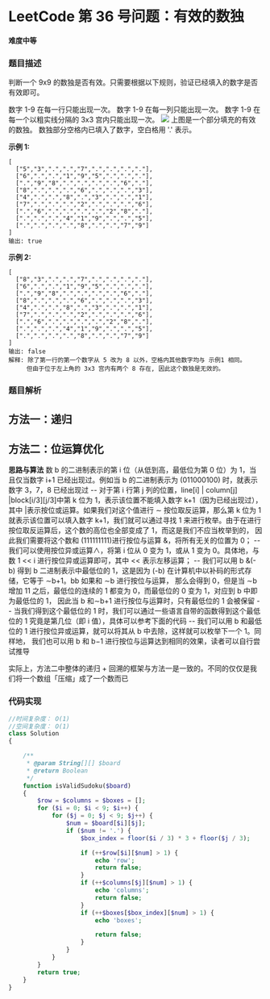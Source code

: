 # LeetCode 第 36 号问题：有效的数独

**难度中等**

### 题目描述

判断一个 9x9 的数独是否有效。只需要根据以下规则，验证已经填入的数字是否有效即可。

数字 1-9 在每一行只能出现一次。
数字 1-9 在每一列只能出现一次。
数字 1-9 在每一个以粗实线分隔的 3x3 宫内只能出现一次。
![](/Animation/0036-valid-sudoku.png)
上图是一个部分填充的有效的数独。
数独部分空格内已填入了数字，空白格用 '.' 表示。


**示例 1:**

```
[
  ["5","3",".",".","7",".",".",".","."],
  ["6",".",".","1","9","5",".",".","."],
  [".","9","8",".",".",".",".","6","."],
  ["8",".",".",".","6",".",".",".","3"],
  ["4",".",".","8",".","3",".",".","1"],
  ["7",".",".",".","2",".",".",".","6"],
  [".","6",".",".",".",".","2","8","."],
  [".",".",".","4","1","9",".",".","5"],
  [".",".",".",".","8",".",".","7","9"]
]
输出: true
```

**示例 2:**

```
[
  ["8","3",".",".","7",".",".",".","."],
  ["6",".",".","1","9","5",".",".","."],
  [".","9","8",".",".",".",".","6","."],
  ["8",".",".",".","6",".",".",".","3"],
  ["4",".",".","8",".","3",".",".","1"],
  ["7",".",".",".","2",".",".",".","6"],
  [".","6",".",".",".",".","2","8","."],
  [".",".",".","4","1","9",".",".","5"],
  [".",".",".",".","8",".",".","7","9"]
]
输出: false
解释: 除了第一行的第一个数字从 5 改为 8 以外，空格内其他数字均与 示例1 相同。
     但由于位于左上角的 3x3 宫内有两个 8 存在, 因此这个数独是无效的。
```

### 题目解析

## 方法一：递归
## 方法二：位运算优化
**思路与算法**
数 b 的二进制表示的第 i 位（从低到高，最低位为第 0 位）为 1，当且仅当数字 i+1 已经出现过。例如当 b 的二进制表示为 (011000100)
时，就表示数字 3，7，8 已经出现过
-- 对于第 i 行第 j 列的位置，line[i] | column[j] |block[i/3][j/3]中第 k 位为 1，表示该位置不能填入数字 k+1（因为已经出现过），
其中 |表示按位或运算。如果我们对这个值进行 ∼ 按位取反运算，那么第 k 位为 1 就表示该位置可以填入数字 k+1，我们就可以通过寻找 1 
来进行枚举。由于在进行按位取反运算后，这个数的高位也全部变成了 1，而这是我们不应当枚举到的，
因此我们需要将这个数和 (111111111)进行按位与运算 &，将所有无关的位置为 0；
-- 我们可以使用按位异或运算∧，将第 i 位从 0 变为 1，或从 1 变为 0。具体地，与数 1 << i 进行按位异或运算即可，其中 << 表示左移运算；
-- 我们可以用 b &(-b) 得到 b 二进制表示中最低位的 1，这是因为 (-b) 在计算机中以补码的形式存储，它等于 ∼b+1。bb 如果和 ∼b 进行按位与运算，
那么会得到 0，但是当 ∼b 增加 11 之后，最低位的连续的 1 都变为 0，而最低位的 0 变为 1，对应到 b 中即为最低位的 1，
因此当 b 和∼b+1 进行按位与运算时，只有最低位的 1 会被保留
-- 当我们得到这个最低位的 1 时，我们可以通过一些语言自带的函数得到这个最低位的 1 究竟是第几位（即 i 值），具体可以参考下面的代码
-- 我们可以用 b 和最低位的 1 进行按位异或运算，就可以将其从 b 中去除，这样就可以枚举下一个 1。同样地，
我们也可以用 b 和 b−1 进行按位与运算达到相同的效果，读者可以自行尝试推导

实际上，方法二中整体的递归 + 回溯的框架与方法一是一致的。不同的仅仅是我们将一个数组「压缩」成了一个数而已




### 代码实现

```php
//时间复杂度： O(1)
//空间复杂度： O(1)
class Solution
{

    /**
     * @param String[][] $board
     * @return Boolean
     */
    function isValidSudoku($board)
    {
        $row = $columns = $boxes = [];
        for ($i = 0; $i < 9; $i++) {
            for ($j = 0; $j < 9; $j++) {
                $num = $board[$i][$j];
                if ($num != '.') {
                    $box_index = floor($i / 3) * 3 + floor($j / 3);

                    if (++$row[$i][$num] > 1) {
                        echo 'row';
                        return false;
                    }
                    if (++$columns[$j][$num] > 1) {
                        echo 'columns';
                        return false;
                    }
                    if (++$boxes[$box_index][$num] > 1) {
                        echo 'boxes';

                        return false;
                    }
                }
            }
        }
        return true;
    }
}
```

